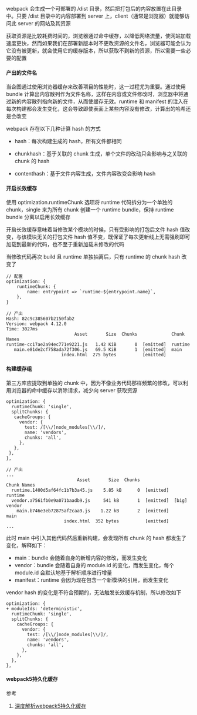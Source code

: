 webpack 会生成一个可部署的 /dist 目录，然后把打包后的内容放置在此目录中。只要 /dist 目录中的内容部署到 server 上，client（通常是浏览器）就能够访问此 server 的网站及其资源

获取资源是比较耗费时间的，浏览器通过命中缓存，以降低网络流量，使网站加载速度更快，然而如果我们在部署新版本时不更改资源的文件名，浏览器可能会认为它没有被更新，就会使用它的缓存版本，所以获取不到新的资源，所以需要一些必要的配置

#### 产出的文件名

当企图通过使用浏览器缓存来改善项目的性能时，这一过程尤为重要。通过使用 bundle 计算出内容散列作为文件名称，这样在内容或文件修改时，浏览器中将通过新的内容散列指向新的文件，从而使缓存无效。runtime 和 manifest 的注入在每次构建都会发生变化，这会导致即使表面上某些内容没有修改，计算出的哈希还是会改变

webpack 存在以下几种计算 hash 的方式

- hash：每次构建生成的 hash，所有文件都相同

- chunkhash：基于关联的 chunk 生成，单个文件的改动只会影响与之关联的 chunk 的 hash

- contenthash：基于文件内容生成，文件内容改变会影响 hash

#### 开启长效缓存

使用 optimization.runtimeChunk 选项将 runtime 代码拆分为一个单独的 chunk，single 来为所有 chunk 创建一个 runtime bundle，保持 runtime bundle 分离以启用长效缓存

开启长效缓存意味着当修改某个模块的时候，只有受影响的打包后文件 hash 值改变，与该模块无关的打包文件 hash 值不变，既保证了每次更新线上无需强刷即可加载到最新的代码，也不至于重新加载未修改的代码

当修改代码再次 build 且 runtime 单独抽离后，只有 runtime 的 chunk hash 改变了

```
// 配置
optimization: {
    runtimeChunk: {
        name: entrypoint => `runtime-${entrypoint.name}`,
    },
}

// 产出
Hash: 82c9c385607b2150fab2
Version: webpack 4.12.0
Time: 3027ms
                          Asset       Size  Chunks             Chunk Names
runtime-cc17ae2a94ec771e9221.js   1.42 KiB       0  [emitted]  runtime
   main.e81de2cf758ada72f306.js   69.5 KiB       1  [emitted]  main
                     index.html  275 bytes          [emitted]
```

#### 构建缓存组

第三方库应提取到单独的 chunk 中，因为不像业务代码那样频繁的修改，可以利用浏览器的命中缓存以消除请求，减少向 server 获取资源

```
optimization: {
  runtimeChunk: 'single',
  splitChunks: {
   cacheGroups: {
     vendor: {
       test: /[\\/]node_modules[\\/]/,
       name: 'vendors',
       chunks: 'all',
     },
   },
 },
},

// 产出
...
                           Asset       Size  Chunks                    Chunk Names
  runtime.1400d5af64fc1b7b3a45.js    5.85 kB      0  [emitted]         runtime
  vendor.a7561fb0e9a071baadb9.js     541 kB       1  [emitted]  [big]  vendor
    main.b746e3eb72875af2caa9.js    1.22 kB       2  [emitted]         main
                      index.html  352 bytes          [emitted]
...
```

此时 main 中引入其他代码然后重新构建，会发现所有 chunk 的 hash 都发生了变化，解释如下：

- main：bundle 会随着自身的新增内容的修改，而发生变化
- vendor：bundle 会随着自身的 module.id 的变化，而发生变化，每个 module.id 会默认地基于解析顺序进行增量
- manifest：runtime 会因为现在包含一个新模块的引用，而发生变化

vendor hash 的变化是不符合预期的，无法触发长效缓存机制，所以修改如下

```
optimization: {
+ moduleIds: 'deterministic',
  runtimeChunk: 'single',
  splitChunks: {
    cacheGroups: {
      vendor: {
        test: /[\\/]node_modules[\\/]/,
        name: 'vendors',
        chunks: 'all',
      },
    },
  },
},
```

#### webpack5持久化缓存

参考

1. [深度解析webpack5持久化缓存](https://segmentfault.com/a/1190000041726881?sort=votes)
